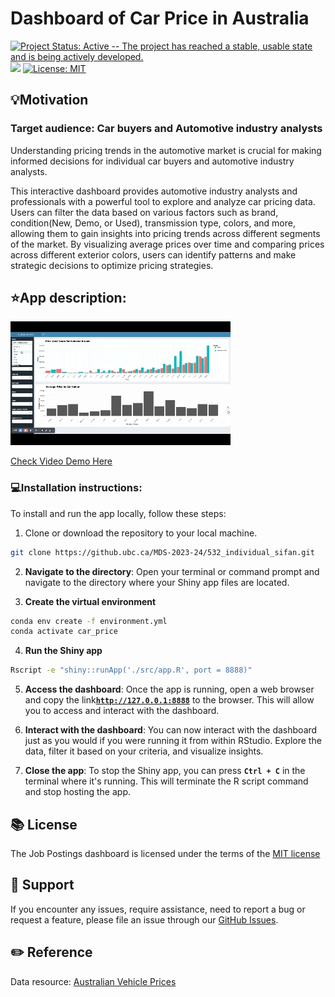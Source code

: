 # Dashboard of Car Price in Australia


[![Project Status: Active -- The project has reached a stable, usable state and is being actively developed.](https://www.repostatus.org/badges/latest/active.svg)](https://www.repostatus.org/#active) [![](https://img.shields.io/badge/Shiny-Run%20on%20localhost%20via%20RStudio-blue)](https://rstudio.com/) [![License: MIT](https://img.shields.io/badge/License-MIT-yellow.svg)](https://opensource.org/licenses/MIT)

## 💡Motivation

### Target audience: Car buyers and Automotive industry analysts

Understanding pricing trends in the automotive market is crucial for making informed decisions for individual car buyers and automotive industry analysts.

This interactive dashboard provides automotive industry analysts and professionals with a powerful tool to explore and analyze car pricing data. Users can filter the data based on various factors such as brand, condition(New, Demo, or Used), transmission type, colors, and more, allowing them to gain insights into pricing trends across different segments of the market. By visualizing average prices over time and comparing prices across different exterior colors, users can identify patterns and make strategic decisions to optimize pricing strategies.

## ⭐️App description:

![](img/bash_demo.gif)

[Check Video Demo Here](img/dashboard_demo.mp4)

### 💻Installation instructions:

To install and run the app locally, follow these steps:

1.  Clone or download the repository to your local machine.

``` bash
git clone https://github.ubc.ca/MDS-2023-24/532_individual_sifan.git
```

2.  **Navigate to the directory**: Open your terminal or command prompt and navigate to the directory where your Shiny app files are located.

3.  **Create the virtual environment**

``` bash
conda env create -f environment.yml
conda activate car_price
```

4.  **Run the Shiny app**

``` bash
Rscript -e "shiny::runApp('./src/app.R', port = 8888)"
```

5.  **Access the dashboard**: Once the app is running, open a web browser and copy the link[**`http://127.0.0.1:8888`**](http://localhost:8888) to the browser. This will allow you to access and interact with the dashboard.

6.  **Interact with the dashboard**: You can now interact with the dashboard just as you would if you were running it from within RStudio. Explore the data, filter it based on your criteria, and visualize insights.

7.  **Close the app**: To stop the Shiny app, you can press **`Ctrl + C`** in the terminal where it's running. This will terminate the R script command and stop hosting the app.

## 📚 License

The Job Postings dashboard is licensed under the terms of the [MIT license](https://github.ubc.ca/MDS-2023-24/532_individual_sifan/blob/main/LICENSE)

## 🤜 Support

If you encounter any issues, require assistance, need to report a bug or request a feature, please file an issue through our [GitHub Issues](https://github.ubc.ca/MDS-2023-24/532_individual_sifan/issues).

## ✏️ Reference

Data resource: [Australian Vehicle Prices](https://www.kaggle.com/datasets/nelgiriyewithana/australian-vehicle-prices)
